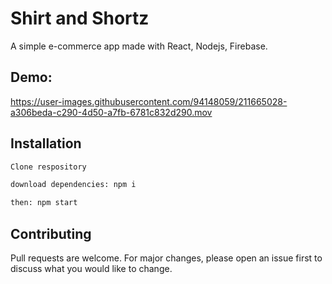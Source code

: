 # Shirt and Shortz 

A simple e-commerce app made with React, Nodejs, Firebase. 

## Demo: 
https://user-images.githubusercontent.com/94148059/211665028-a306beda-c290-4d50-a7fb-6781c832d290.mov

## Installation

```bash
Clone respository

download dependencies: npm i

then: npm start
```

## Contributing

Pull requests are welcome. For major changes, please open an issue first
to discuss what you would like to change.
